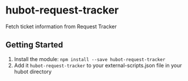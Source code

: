# hubot-request-tracker

Fetch ticket information from Request Tracker

## Getting Started
1. Install the module: `npm install --save hubot-request-tracker`
2. Add it `hubot-request-tracker` to your external-scripts.json file in your hubot directory
